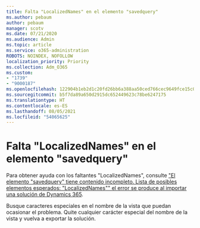```yaml
---
title: Falta "LocalizedNames" en el elemento "savedquery"
ms.author: pebaum
author: pebaum
manager: scotv
ms.date: 07/21/2020
ms.audience: Admin
ms.topic: article
ms.service: o365-administration
ROBOTS: NOINDEX, NOFOLLOW
localization_priority: Priority
ms.collection: Adm_O365
ms.custom:
- "1739"
- "9000187"
ms.openlocfilehash: 122904b1eb2d1c20fd26bb6a388aa50ced766cec9649fce15c0fae7f6b322832
ms.sourcegitcommit: b5f7da89a650d2915dc652449623c78be6247175
ms.translationtype: HT
ms.contentlocale: es-ES
ms.lasthandoff: 08/05/2021
ms.locfileid: "54065625"
---
```

# <a name="missing-localizednames-in-element-savedquery"></a>Falta "LocalizedNames" en el elemento "savedquery"

Para obtener ayuda con los faltantes "LocalizedNames", consulte ["El elemento "savedquery" tiene contenido incompleto. Lista de posibles elementos esperados: "LocalizedNames"" el error se produce al importar una solución de Dynamics 365](https://support.microsoft.com/help/4463330/the-element-savedquery-has-incomplete-content-list-of-possible-element).

Busque caracteres especiales en el nombre de la vista que puedan ocasionar el problema. Quite cualquier carácter especial del nombre de la vista y vuelva a exportar la solución.